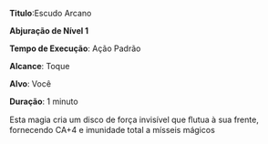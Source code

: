 **Titulo**:Escudo Arcano

**Abjuração de Nível 1**

**Tempo de Execução**: Ação Padrão

**Alcance**: Toque

**Alvo**: Você

**Duração**: 1 minuto


Esta magia cria um disco de força invisível que ﬂutua à sua frente, fornecendo CA+4 e imunidade total a mísseis mágicos


